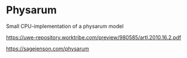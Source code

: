 # Physarum
Small CPU-implementation of a physarum model

https://uwe-repository.worktribe.com/preview/980585/artl.2010.16.2.pdf

https://sagejenson.com/physarum
